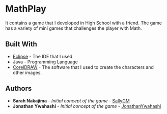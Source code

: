 # MathPlay

It contains a game that I developed in High School with a friend. 
The game has a variety of mini games that challenges the player with Math.

## Built With

* [Eclipse](https://www.eclipse.org/downloads/) - The IDE that I used
* Java - Programming Language
* [CorelDRAW](https://www.coreldraw.com/en/) - The software that I used to create the characters and other images.

## Authors

* **Sarah Nakajima** - *Initial concept of the game* - [SallyGM](https://github.com/SallyGM/)
* **Jonathan Ywahashi** - *Initial concept of the game* - [JonathanYwahashi](https://github.com/JonathanYwahashi)
